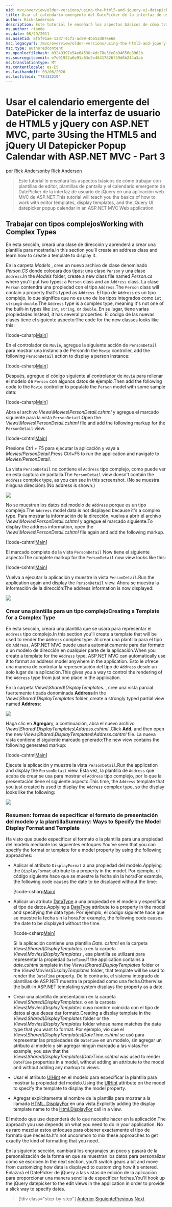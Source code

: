 ```yaml
---
uid: mvc/overview/older-versions/using-the-html5-and-jquery-ui-datepicker-popup-calendar-with-aspnet-mvc/using-the-html5-and-jquery-ui-datepicker-popup-calendar-with-aspnet-mvc-part-3
title: Usar el calendario emergente del DatePicker de la interfaz de usuario de HTML5 y jQuery con ASP.NET MVC, parte 3 | Microsoft Docs
author: Rick-Anderson
description: Este tutorial le enseñará los aspectos básicos de cómo trabajar con plantillas de editor, plantillas de pantalla y el calendario emergente de DatePicker de la interfaz de usuario de jQuery en un ASP.NET...
ms.author: riande
ms.date: 08/29/2011
ms.assetid: 8f5f91ae-12d7-4cf3-ac09-4bb53d07ee60
msc.legacyurl: /mvc/overview/older-versions/using-the-html5-and-jquery-ui-datepicker-popup-calendar-with-aspnet-mvc/using-the-html5-and-jquery-ui-datepicker-popup-calendar-with-aspnet-mvc-part-3
msc.type: authoredcontent
ms.openlocfilehash: b3249397e54e64538c4dc78e5fe8b94656e8962b
ms.sourcegitcommit: e7e91932a6e91a63e2e46417626f39d6b244a3ab
ms.translationtype: MT
ms.contentlocale: es-ES
ms.lasthandoff: 03/06/2020
ms.locfileid: "78433219"
---
```

# <a name="using-the-html5-and-jquery-ui-datepicker-popup-calendar-with-aspnet-mvc---part-3"></a><span data-ttu-id="df84a-103">Usar el calendario emergente del DatePicker de la interfaz de usuario de HTML5 y jQuery con ASP.NET MVC, parte 3</span><span class="sxs-lookup"><span data-stu-id="df84a-103">Using the HTML5 and jQuery UI Datepicker Popup Calendar with ASP.NET MVC - Part 3</span></span>

<span data-ttu-id="df84a-104">por [Rick Anderson](https://twitter.com/RickAndMSFT)</span><span class="sxs-lookup"><span data-stu-id="df84a-104">by [Rick Anderson](https://twitter.com/RickAndMSFT)</span></span>

> <span data-ttu-id="df84a-105">Este tutorial le enseñará los aspectos básicos de cómo trabajar con plantillas de editor, plantillas de pantalla y el calendario emergente de DatePicker de la interfaz de usuario de jQuery en una aplicación web MVC de ASP.NET.</span><span class="sxs-lookup"><span data-stu-id="df84a-105">This tutorial will teach you the basics of how to work with editor templates, display templates, and the jQuery UI datepicker popup calendar in an ASP.NET MVC Web application.</span></span>

## <a name="working-with-complex-types"></a><span data-ttu-id="df84a-106">Trabajar con tipos complejos</span><span class="sxs-lookup"><span data-stu-id="df84a-106">Working with Complex Types</span></span>

<span data-ttu-id="df84a-107">En esta sección, creará una clase de dirección y aprenderá a crear una plantilla para mostrarla.</span><span class="sxs-lookup"><span data-stu-id="df84a-107">In this section you'll create an address class and learn how to create a template to display it.</span></span>

<span data-ttu-id="df84a-108">En la carpeta *Models* , cree un nuevo archivo de clase denominado *Person.CS* donde colocará dos tipos: una clase `Person` y una clase `Address`.</span><span class="sxs-lookup"><span data-stu-id="df84a-108">In the *Models* folder, create a new class file named *Person.cs* where you'll put two types: a `Person` class and an `Address` class.</span></span> <span data-ttu-id="df84a-109">La clase `Person` contendrá una propiedad con el tipo `Address`.</span><span class="sxs-lookup"><span data-stu-id="df84a-109">The `Person` class will contain a property that's typed as `Address`.</span></span> <span data-ttu-id="df84a-110">El tipo de `Address` es un tipo complejo, lo que significa que no es uno de los tipos integrados como `int`, `string`o `double`.</span><span class="sxs-lookup"><span data-stu-id="df84a-110">The `Address` type is a complex type, meaning it's not one of the built-in types like `int`, `string`, or `double`.</span></span> <span data-ttu-id="df84a-111">En su lugar, tiene varias propiedades.</span><span class="sxs-lookup"><span data-stu-id="df84a-111">Instead, it has several properties.</span></span> <span data-ttu-id="df84a-112">El código de las nuevas clases tiene el siguiente aspecto:</span><span class="sxs-lookup"><span data-stu-id="df84a-112">The code for the new classes looks like this:</span></span>

[!code-csharp[Main](using-the-html5-and-jquery-ui-datepicker-popup-calendar-with-aspnet-mvc-part-3/samples/sample1.cs)]

<span data-ttu-id="df84a-113">En el controlador de `Movie`, agregue la siguiente acción de `PersonDetail` para mostrar una instancia de Person:</span><span class="sxs-lookup"><span data-stu-id="df84a-113">In the `Movie` controller, add the following `PersonDetail` action to display a person instance:</span></span>

[!code-csharp[Main](using-the-html5-and-jquery-ui-datepicker-popup-calendar-with-aspnet-mvc-part-3/samples/sample2.cs)]

<span data-ttu-id="df84a-114">Después, agregue el código siguiente al controlador de `Movie` para rellenar el modelo de `Person` con algunos datos de ejemplo:</span><span class="sxs-lookup"><span data-stu-id="df84a-114">Then add the following code to the `Movie` controller to populate the `Person` model with some sample data:</span></span>

[!code-csharp[Main](using-the-html5-and-jquery-ui-datepicker-popup-calendar-with-aspnet-mvc-part-3/samples/sample3.cs)]

<span data-ttu-id="df84a-115">Abra el archivo *Views\Movies\PersonDetail.cshtml* y agregue el marcado siguiente para la vista `PersonDetail`.</span><span class="sxs-lookup"><span data-stu-id="df84a-115">Open the *Views\Movies\PersonDetail.cshtml* file and add the following markup for the `PersonDetail` view.</span></span>

[!code-cshtml[Main](using-the-html5-and-jquery-ui-datepicker-popup-calendar-with-aspnet-mvc-part-3/samples/sample4.cshtml)]

<span data-ttu-id="df84a-116">Presione Ctrl + F5 para ejecutar la aplicación y vaya a *Movies/PersonDetail*.</span><span class="sxs-lookup"><span data-stu-id="df84a-116">Press Ctrl+F5 to run the application and navigate to *Movies/PersonDetail*.</span></span>

<span data-ttu-id="df84a-117">La vista `PersonDetail` no contiene el `Address` tipo complejo, como puede ver en esta captura de pantalla.</span><span class="sxs-lookup"><span data-stu-id="df84a-117">The `PersonDetail` view doesn't contain the `Address` complex type, as you can see in this screenshot.</span></span> <span data-ttu-id="df84a-118">(No se muestra ninguna dirección).</span><span class="sxs-lookup"><span data-stu-id="df84a-118">(No address is shown.)</span></span>

![](using-the-html5-and-jquery-ui-datepicker-popup-calendar-with-aspnet-mvc-part-3/_static/image1.png)

<span data-ttu-id="df84a-119">No se muestran los datos del modelo de `Address` porque es un tipo complejo.</span><span class="sxs-lookup"><span data-stu-id="df84a-119">The `Address` model data is not displayed because it's a complex type.</span></span> <span data-ttu-id="df84a-120">Para mostrar la información de la dirección, vuelva a abrir el archivo *Views\Movies\PersonDetail.cshtml* y agregue el marcado siguiente.</span><span class="sxs-lookup"><span data-stu-id="df84a-120">To display the address information, open the *Views\Movies\PersonDetail.cshtml* file again and add the following markup.</span></span>

[!code-cshtml[Main](using-the-html5-and-jquery-ui-datepicker-popup-calendar-with-aspnet-mvc-part-3/samples/sample5.cshtml)]

<span data-ttu-id="df84a-121">El marcado completo de la vista `PersonDetail` Now tiene el siguiente aspecto:</span><span class="sxs-lookup"><span data-stu-id="df84a-121">The complete markup for the `PersonDetail` now view looks like this:</span></span>

[!code-cshtml[Main](using-the-html5-and-jquery-ui-datepicker-popup-calendar-with-aspnet-mvc-part-3/samples/sample6.cshtml)]

<span data-ttu-id="df84a-122">Vuelva a ejecutar la aplicación y muestre la vista `PersonDetail`.</span><span class="sxs-lookup"><span data-stu-id="df84a-122">Run the application again and display the `PersonDetail` view.</span></span> <span data-ttu-id="df84a-123">Ahora se muestra la información de la dirección:</span><span class="sxs-lookup"><span data-stu-id="df84a-123">The address information is now displayed:</span></span>

![](using-the-html5-and-jquery-ui-datepicker-popup-calendar-with-aspnet-mvc-part-3/_static/image2.png)

### <a name="creating-a-template-for-a-complex-type"></a><span data-ttu-id="df84a-124">Crear una plantilla para un tipo complejo</span><span class="sxs-lookup"><span data-stu-id="df84a-124">Creating a Template for a Complex Type</span></span>

<span data-ttu-id="df84a-125">En esta sección, creará una plantilla que se usará para representar el `Address` tipo complejo.</span><span class="sxs-lookup"><span data-stu-id="df84a-125">In this section you'll create a template that will be used to render the `Address` complex type.</span></span> <span data-ttu-id="df84a-126">Al crear una plantilla para el tipo de `Address`, ASP.NET MVC puede usarla automáticamente para dar formato a un modelo de dirección en cualquier parte de la aplicación.</span><span class="sxs-lookup"><span data-stu-id="df84a-126">When you create a template for the `Address` type, ASP.NET MVC can automatically use it to format an address model anywhere in the application.</span></span> <span data-ttu-id="df84a-127">Esto le ofrece una manera de controlar la representación del tipo de `Address` desde un solo lugar de la aplicación.</span><span class="sxs-lookup"><span data-stu-id="df84a-127">This gives you a way to control the rendering of the `Address` type from just one place in the application.</span></span>

<span data-ttu-id="df84a-128">En la carpeta *Views\Shared\DisplayTemplates.* , cree una vista parcial fuertemente tipada denominada **Address**:</span><span class="sxs-lookup"><span data-stu-id="df84a-128">In the *Views\Shared\DisplayTemplates* folder, create a strongly typed partial view named **Address**:</span></span>

![](using-the-html5-and-jquery-ui-datepicker-popup-calendar-with-aspnet-mvc-part-3/_static/image3.png)

<span data-ttu-id="df84a-129">Haga clic en **Agregar**y, a continuación, abra el nuevo archivo *Views\Shared\DisplayTemplates\Address.cshtml* .</span><span class="sxs-lookup"><span data-stu-id="df84a-129">Click **Add**, and then open the new *Views\Shared\DisplayTemplates\Address.cshtml* file.</span></span> <span data-ttu-id="df84a-130">La nueva vista contiene el siguiente marcado generado:</span><span class="sxs-lookup"><span data-stu-id="df84a-130">The new view contains the following generated markup:</span></span>

[!code-cshtml[Main](using-the-html5-and-jquery-ui-datepicker-popup-calendar-with-aspnet-mvc-part-3/samples/sample7.cshtml)]

<span data-ttu-id="df84a-131">Ejecute la aplicación y muestre la vista `PersonDetail`.</span><span class="sxs-lookup"><span data-stu-id="df84a-131">Run the application and display the `PersonDetail` view.</span></span> <span data-ttu-id="df84a-132">Esta vez, la plantilla de `Address` que acaba de crear se usa para mostrar el `Address` tipo complejo, por lo que la presentación tiene el siguiente aspecto:</span><span class="sxs-lookup"><span data-stu-id="df84a-132">This time, the `Address` template that you just created is used to display the `Address` complex type, so the display looks like the following:</span></span>

![](using-the-html5-and-jquery-ui-datepicker-popup-calendar-with-aspnet-mvc-part-3/_static/image4.png)

### <a name="summary-ways-to-specify-the-model-display-format-and-template"></a><span data-ttu-id="df84a-133">Resumen: formas de especificar el formato de presentación del modelo y la plantilla</span><span class="sxs-lookup"><span data-stu-id="df84a-133">Summary: Ways to Specify the Model Display Format and Template</span></span>

<span data-ttu-id="df84a-134">Ha visto que puede especificar el formato o la plantilla para una propiedad del modelo mediante los siguientes enfoques:</span><span class="sxs-lookup"><span data-stu-id="df84a-134">You've seen that you can specify the format or template for a model property by using the following approaches:</span></span>

- <span data-ttu-id="df84a-135">Aplicar el atributo `DisplayFormat` a una propiedad del modelo.</span><span class="sxs-lookup"><span data-stu-id="df84a-135">Applying the `DisplayFormat` attribute to a property in the model.</span></span> <span data-ttu-id="df84a-136">Por ejemplo, el código siguiente hace que se muestre la fecha sin la hora:</span><span class="sxs-lookup"><span data-stu-id="df84a-136">For example, the following code causes the date to be displayed without the time:</span></span>

    [!code-csharp[Main](using-the-html5-and-jquery-ui-datepicker-popup-calendar-with-aspnet-mvc-part-3/samples/sample8.cs)]
- <span data-ttu-id="df84a-137">Aplicar un atributo [DataType](https://msdn.microsoft.com/library/system.componentmodel.dataannotations.datatype.aspx) a una propiedad en el modelo y especificar el tipo de datos.</span><span class="sxs-lookup"><span data-stu-id="df84a-137">Applying a [DataType](https://msdn.microsoft.com/library/system.componentmodel.dataannotations.datatype.aspx) attribute to a property in the model and specifying the data type.</span></span> <span data-ttu-id="df84a-138">Por ejemplo, el código siguiente hace que se muestre la fecha sin la hora.</span><span class="sxs-lookup"><span data-stu-id="df84a-138">For example, the following code causes the date to be displayed without the time.</span></span>

    [!code-csharp[Main](using-the-html5-and-jquery-ui-datepicker-popup-calendar-with-aspnet-mvc-part-3/samples/sample9.cs)]

    <span data-ttu-id="df84a-139">Si la aplicación contiene una plantilla *Date. cshtml* en la carpeta *Views\Shared\DisplayTemplates.* o en la carpeta *Views\Movies\DisplayTemplates* , esa plantilla se utilizará para representar la propiedad `DateTime`.</span><span class="sxs-lookup"><span data-stu-id="df84a-139">If the application contains a *date.cshtml* template in the *Views\Shared\DisplayTemplates* folder or the *Views\Movies\DisplayTemplates* folder, that template will be used to render the `DateTime` property.</span></span> <span data-ttu-id="df84a-140">De lo contrario, el sistema integrado de plantillas de ASP.NET muestra la propiedad como una fecha.</span><span class="sxs-lookup"><span data-stu-id="df84a-140">Otherwise the built-in ASP.NET templating system displays the property as a date.</span></span>
- <span data-ttu-id="df84a-141">Crear una plantilla de presentación en la carpeta *Views\Shared\DisplayTemplates.* o en la carpeta *Views\Movies\DisplayTemplates* cuyo nombre coincida con el tipo de datos al que desea dar formato.</span><span class="sxs-lookup"><span data-stu-id="df84a-141">Creating a display template in the *Views\Shared\DisplayTemplates* folder or the *Views\Movies\DisplayTemplates* folder whose name matches the data type that you want to format.</span></span> <span data-ttu-id="df84a-142">Por ejemplo, vio que el *Views\Shared\DisplayTemplates\DateTime.cshtml* se usó para representar las propiedades de `DateTime` en un modelo, sin agregar un atributo al modelo y sin agregar ningún marcado a las vistas.</span><span class="sxs-lookup"><span data-stu-id="df84a-142">For example, you saw that the *Views\Shared\DisplayTemplates\DateTime.cshtml* was used to render `DateTime` properties in a model, without adding an attribute to the model and without adding any markup to views.</span></span>
- <span data-ttu-id="df84a-143">Usar el atributo [UIHint](https://msdn.microsoft.com/library/system.componentmodel.dataannotations.uihintattribute.uihint.aspx) en el modelo para especificar la plantilla para mostrar la propiedad del modelo.</span><span class="sxs-lookup"><span data-stu-id="df84a-143">Using the [UIHint](https://msdn.microsoft.com/library/system.componentmodel.dataannotations.uihintattribute.uihint.aspx) attribute on the model to specify the template to display the model property.</span></span>
- <span data-ttu-id="df84a-144">Agregar explícitamente el nombre de la plantilla para mostrar a la llamada [HTML. DisplayFor](https://msdn.microsoft.com/library/ee407420.aspx) en una vista.</span><span class="sxs-lookup"><span data-stu-id="df84a-144">Explicitly adding the display template name to the [Html.DisplayFor](https://msdn.microsoft.com/library/ee407420.aspx) call in a view.</span></span>

<span data-ttu-id="df84a-145">El método que use dependerá de lo que necesite hacer en la aplicación.</span><span class="sxs-lookup"><span data-stu-id="df84a-145">The approach you use depends on what you need to do in your application.</span></span> <span data-ttu-id="df84a-146">No es raro mezclar estos enfoques para obtener exactamente el tipo de formato que necesita.</span><span class="sxs-lookup"><span data-stu-id="df84a-146">It's not uncommon to mix these approaches to get exactly the kind of formatting that you need.</span></span>

<span data-ttu-id="df84a-147">En la siguiente sección, cambiará los engranajes un poco y pasará de la personalización de la forma en que se muestran los datos para personalizar cómo se escriben.</span><span class="sxs-lookup"><span data-stu-id="df84a-147">In the next section, you'll switch gears a bit and move from customizing how data is displayed to customizing how it's entered.</span></span> <span data-ttu-id="df84a-148">Enlazará el DatePicker de jQuery a las vistas de edición de la aplicación para proporcionar una manera sencilla de especificar fechas.</span><span class="sxs-lookup"><span data-stu-id="df84a-148">You'll hook up the jQuery datepicker to the edit views in the application in order to provide a slick way to specify dates.</span></span>

> [!div class="step-by-step"]
> <span data-ttu-id="df84a-149">[Anterior](using-the-html5-and-jquery-ui-datepicker-popup-calendar-with-aspnet-mvc-part-2.md)
> [Siguiente](using-the-html5-and-jquery-ui-datepicker-popup-calendar-with-aspnet-mvc-part-4.md)</span><span class="sxs-lookup"><span data-stu-id="df84a-149">[Previous](using-the-html5-and-jquery-ui-datepicker-popup-calendar-with-aspnet-mvc-part-2.md)
[Next](using-the-html5-and-jquery-ui-datepicker-popup-calendar-with-aspnet-mvc-part-4.md)</span></span>
